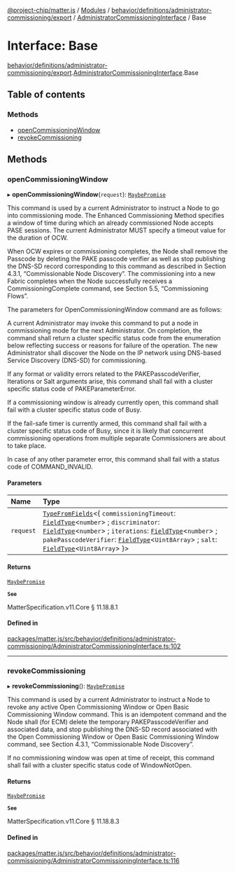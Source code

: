 [@project-chip/matter.js](../README.md) / [Modules](../modules.md) / [behavior/definitions/administrator-commissioning/export](../modules/behavior_definitions_administrator_commissioning_export.md) / [AdministratorCommissioningInterface](../modules/behavior_definitions_administrator_commissioning_export.AdministratorCommissioningInterface.md) / Base

# Interface: Base

[behavior/definitions/administrator-commissioning/export](../modules/behavior_definitions_administrator_commissioning_export.md).[AdministratorCommissioningInterface](../modules/behavior_definitions_administrator_commissioning_export.AdministratorCommissioningInterface.md).Base

## Table of contents

### Methods

- [openCommissioningWindow](behavior_definitions_administrator_commissioning_export.AdministratorCommissioningInterface.Base.md#opencommissioningwindow)
- [revokeCommissioning](behavior_definitions_administrator_commissioning_export.AdministratorCommissioningInterface.Base.md#revokecommissioning)

## Methods

### openCommissioningWindow

▸ **openCommissioningWindow**(`request`): [`MaybePromise`](../modules/util_export.md#maybepromise)

This command is used by a current Administrator to instruct a Node to go into commissioning mode. The
Enhanced Commissioning Method specifies a window of time during which an already commissioned Node accepts
PASE sessions. The current Administrator MUST specify a timeout value for the duration of OCW.

When OCW expires or commissioning completes, the Node shall remove the Passcode by deleting the PAKE
passcode verifier as well as stop publishing the DNS-SD record corresponding to this command as described in
Section 4.3.1, “Commissionable Node Discovery”. The commissioning into a new Fabric completes when the Node
successfully receives a CommissioningComplete command, see Section 5.5, “Commissioning Flows”.

The parameters for OpenCommissioningWindow command are as follows:

A current Administrator may invoke this command to put a node in commissioning mode for the next
Administrator. On completion, the command shall return a cluster specific status code from the enumeration
below reflecting success or reasons for failure of the operation. The new Administrator shall discover the
Node on the IP network using DNS-based Service Discovery (DNS-SD) for commissioning.

If any format or validity errors related to the PAKEPasscodeVerifier, Iterations or Salt arguments arise,
this command shall fail with a cluster specific status code of PAKEParameterError.

If a commissioning window is already currently open, this command shall fail with a cluster specific status
code of Busy.

If the fail-safe timer is currently armed, this command shall fail with a cluster specific status code of
Busy, since it is likely that concurrent commissioning operations from multiple separate Commissioners are
about to take place.

In case of any other parameter error, this command shall fail with a status code of COMMAND_INVALID.

#### Parameters

| Name | Type |
| :------ | :------ |
| `request` | [`TypeFromFields`](../modules/tlv_export.md#typefromfields)\<\{ `commissioningTimeout`: [`FieldType`](tlv_export.FieldType.md)\<`number`\> ; `discriminator`: [`FieldType`](tlv_export.FieldType.md)\<`number`\> ; `iterations`: [`FieldType`](tlv_export.FieldType.md)\<`number`\> ; `pakePasscodeVerifier`: [`FieldType`](tlv_export.FieldType.md)\<`Uint8Array`\> ; `salt`: [`FieldType`](tlv_export.FieldType.md)\<`Uint8Array`\>  }\> |

#### Returns

[`MaybePromise`](../modules/util_export.md#maybepromise)

**`See`**

MatterSpecification.v11.Core § 11.18.8.1

#### Defined in

[packages/matter.js/src/behavior/definitions/administrator-commissioning/AdministratorCommissioningInterface.ts:102](https://github.com/project-chip/matter.js/blob/2d9f2165d2672864fda3496a6d0d5f93597f82c6/packages/matter.js/src/behavior/definitions/administrator-commissioning/AdministratorCommissioningInterface.ts#L102)

___

### revokeCommissioning

▸ **revokeCommissioning**(): [`MaybePromise`](../modules/util_export.md#maybepromise)

This command is used by a current Administrator to instruct a Node to revoke any active Open Commissioning
Window or Open Basic Commissioning Window command. This is an idempotent command and the Node shall (for
ECM) delete the temporary PAKEPasscodeVerifier and associated data, and stop publishing the DNS-SD record
associated with the Open Commissioning Window or Open Basic Commissioning Window command, see Section 4.3.1,
“Commissionable Node Discovery”.

If no commissioning window was open at time of receipt, this command shall fail with a cluster specific
status code of WindowNotOpen.

#### Returns

[`MaybePromise`](../modules/util_export.md#maybepromise)

**`See`**

MatterSpecification.v11.Core § 11.18.8.3

#### Defined in

[packages/matter.js/src/behavior/definitions/administrator-commissioning/AdministratorCommissioningInterface.ts:116](https://github.com/project-chip/matter.js/blob/2d9f2165d2672864fda3496a6d0d5f93597f82c6/packages/matter.js/src/behavior/definitions/administrator-commissioning/AdministratorCommissioningInterface.ts#L116)
